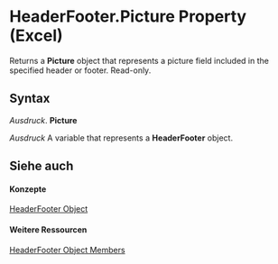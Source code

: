 
# HeaderFooter.Picture Property (Excel)

Returns a  **Picture** object that represents a picture field included in the specified header or footer. Read-only.


## Syntax

 _Ausdruck_. **Picture**

 _Ausdruck_ A variable that represents a **HeaderFooter** object.


## Siehe auch


#### Konzepte


[HeaderFooter Object](75c654df-d3f9-8448-8a7e-a0487ca0d1ab.md)
#### Weitere Ressourcen


[HeaderFooter Object Members](http://msdn.microsoft.com/library/57017903-2dca-d712-ee2b-f8a2d037f3c2%28Office.15%29.aspx)